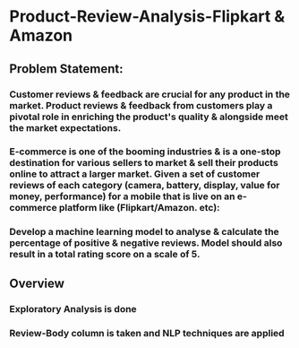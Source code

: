 # Product-Review-Analysis-Flipkart & Amazon
## Problem Statement:
### Customer reviews & feedback are crucial for any product in the market. Product reviews & feedback from customers play a pivotal role in enriching the product's quality & alongside meet the market expectations.
### E-commerce is one of the booming industries & is a one-stop destination for various sellers to market & sell their products online to attract a larger market. Given a set of customer reviews of each category (camera, battery, display, value for money, performance) for a mobile that is live on an e-commerce platform like (Flipkart/Amazon. etc): 
### Develop a machine learning model to analyse & calculate the percentage of positive & negative reviews. Model should also result in a total rating score on a scale of 5.
## Overview
### Exploratory Analysis is done
### Review-Body column is taken and NLP techniques are applied
